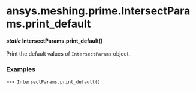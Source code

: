 # ansys.meshing.prime.IntersectParams.print_default



#### *static* IntersectParams.print_default()

Print the default values of `IntersectParams` object.

### Examples

```pycon
>>> IntersectParams.print_default()
```

<!-- !! processed by numpydoc !! -->
